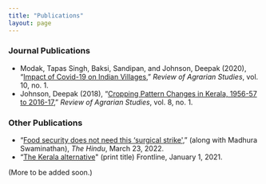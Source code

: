 ```yaml
---
title: "Publications"
layout: page
---
```


### Journal Publications
  - Modak, Tapas Singh, Baksi, Sandipan, and Johnson, Deepak (2020), “[Impact of Covid-19 on Indian Villages](http://ras.org.in/d1f1c91f41c51238d19a505303ce14eb),” *Review of Agrarian Studies*, vol. 10, no. 1. 
  - Johnson, Deepak (2018), “[Cropping Pattern Changes in Kerala, 1956-57 to 2016-17](http://ras.org.in/cropping_pattern_changes_in_kerala_1956),” *Review of Agrarian Studies*, vol. 8, no. 1.


### Other Publications
  - “[Food security does not need this ‘surgical strike'](https://www.thehindu.com/opinion/lead/food-security-does-not-need-this-surgical-strike/article65447720.ece),” (along with Madhura Swaminathan), *The Hindu*, March 23, 2022.
  - “[The Kerala alternative](https://frontline.thehindu.com/cover-story/kerala-government-policy-interventions-in-terms-of-expanding-price-support-and-ensuring-direct-procurement-of-farm-produce-present-an-alternative-course-for-agricultural-policies-in-india/article33319094.ece)" (print title) Frontline, January 1, 2021.

(More to be added soon.)
